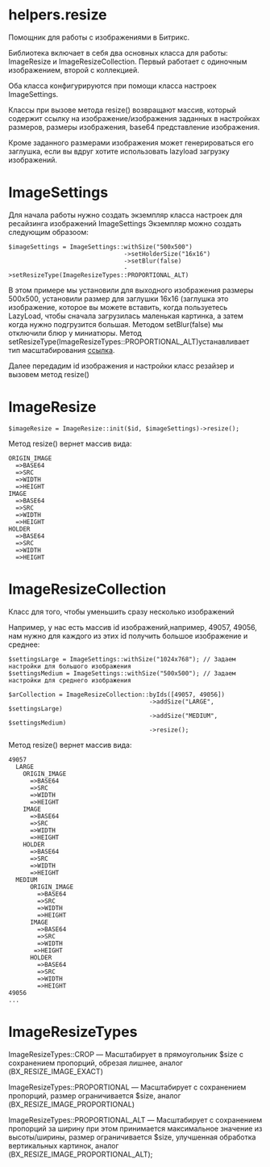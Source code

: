 # helpers.resize
Помощник для работы с изображениями в Битрикс. 

Библиотека включает в себя два основных класса для работы: ImageResize и ImageResizeCollection. Первый работает с одиночным изображением, второй с коллекцией.

Оба класса конфигурируются при помощи класса настроек ImageSettings.

Классы при вызове метода resize() возвращают массив, который содержит ссылку на изображение/изображения заданных в настройках размеров, размеры изображения, base64 представление изображения. 

Кроме заданного размерами изображения может генерироваться его заглушка, если вы вдруг хотите использовать lazyload загрузку изображений.

# ImageSettings
Для начала работы нужно создать экземпляр класса настроек для ресайзинга изображений ImageSettings
Экземпляр можно создать следующим образоом:

``` 
$imageSettings = ImageSettings::withSize("500x500")
                                ->setHolderSize("16x16")
                                ->setBlur(false)
                                ->setResizeType(ImageResizeTypes::PROPORTIONAL_ALT)
```
В этом примере мы установили для выходного изображения размеры 500x500, установили размер для заглушки 16x16 (заглушка это изображение, которое вы можете вставить, когда пользуетесь LazyLoad, чтобы сначала загрузилась маленькая картинка, а затем когда нужно подгрузится большая. Методом setBlur(false) мы отключили блюр у миниатюры. Метод setResizeType(ImageResizeTypes::PROPORTIONAL_ALT)устанавливает тип масштабирования [ссылка](https://dev.1c-bitrix.ru/api_help/main/reference/cfile/resizeimageget.php).

Далее передадим id изображения и настройки класс резайзер и вызовем метод resize()

# ImageResize
```
$imageResize = ImageResize::init($id, $imageSettings)->resize();
```

Метод resize() вернет массив вида:
``` 
ORIGIN_IMAGE
  =>BASE64
  =>SRC
  =>WIDTH
  =>HEIGHT
IMAGE
  =>BASE64
  =>SRC
  =>WIDTH
  =>HEIGHT
HOLDER
  =>BASE64
  =>SRC
  =>WIDTH
  =>HEIGHT
```

# ImageResizeCollection
Класс для того, чтобы уменьшить сразу несколько изображений

Например, у нас есть массив id изображений,например, 49057, 49056, нам нужно для каждого из этих id получить большое изображение и среднее:
```
$settingsLarge = ImageSettings::withSize("1024x768"); // Задаем настройки для большого изображения
$settingsMedium = ImageSettings::withSize("500x500"); // Задаем настройки для среднего изображения
                                
$arCollection = ImageResizeCollection::byIds([49057, 49056])
                                       ->addSize("LARGE", $settingsLarge)
                                       ->addSize("MEDIUM", $settingsMedium)
                                       ->resize();
```


Метод resize() вернет массив вида:
``` 
49057
  LARGE
    ORIGIN_IMAGE
      =>BASE64
      =>SRC
      =>WIDTH
      =>HEIGHT
    IMAGE
      =>BASE64
      =>SRC
      =>WIDTH
      =>HEIGHT
    HOLDER
      =>BASE64
      =>SRC
      =>WIDTH
      =>HEIGHT
  MEDIUM
      ORIGIN_IMAGE
        =>BASE64
        =>SRC
        =>WIDTH
        =>HEIGHT
      IMAGE
        =>BASE64
        =>SRC
        =>WIDTH
       =>HEIGHT
      HOLDER
        =>BASE64
        =>SRC
        =>WIDTH
        =>HEIGHT
49056
...
```
# ImageResizeTypes
ImageResizeTypes::CROP — Масштабирует в прямоугольник $size c сохранением пропорций, обрезая лишнее, аналог (BX_RESIZE_IMAGE_EXACT)

ImageResizeTypes::PROPORTIONAL — Масштабирует с сохранением пропорций, размер ограничивается $size, аналог (BX_RESIZE_IMAGE_PROPORTIONAL)

ImageResizeTypes::PROPORTIONAL_ALT — Масштабирует с сохранением пропорций за ширину при этом принимается максимальное значение из высоты/ширины, размер ограничивается $size, улучшенная обработка вертикальных картинок, аналог (BX_RESIZE_IMAGE_PROPORTIONAL_ALT);
